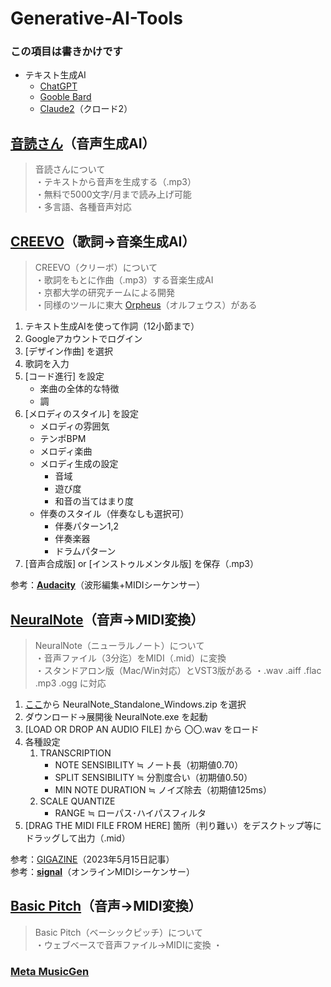 # Generative-AI-Tools

### この項目は書きかけです

* テキスト生成AI
    * [ChatGPT](https://chat.openai.com/)
    * [Gooble Bard](https://bard.google.com/chat)
    * [Claude2](https://claude.ai/chats)（クロード2）


## [**音読さん**](https://ondoku3.com/ja/)（音声生成AI）

> 音読さんについて  
    ・テキストから音声を生成する（.mp3）  
    ・無料で5000文字/月まで読み上げ可能  
    ・多言語、各種音声対応

## [**CREEVO**](https://creevo-music.com/)（歌詞→音楽生成AI）

> CREEVO（クリーボ）について  
    ・歌詞をもとに作曲（.mp3）する音楽生成AI  
    ・京都大学の研究チームによる開発  
    ・同様のツールに東大 [Orpheus](https://www.orpheus-music.org/)（オルフェウス）がある

1. テキスト生成AIを使って作詞（12小節まで）
1. Googleアカウントでログイン
1. [デザイン作曲] を選択
1. 歌詞を入力
1. [コード進行] を設定
    * 楽曲の全体的な特徴
    * 調
1. [メロディのスタイル] を設定
    * メロディの雰囲気
    * テンポBPM
    * メロディ楽曲
    * メロディ生成の設定
        * 音域
        * 遊び度
        * 和音の当てはまり度
    * 伴奏のスタイル（伴奏なしも選択可）
        * 伴奏パターン1,2
        * 伴奏楽器
        * ドラムパターン
1. [音声合成版] or [インストゥルメンタル版] を保存（.mp3）  

参考：[**Audacity**](https://apps.microsoft.com/detail/audacity/XP8K0J757HHRDW?hl=ja-jp&gl=JP)（波形編集+MIDIシーケンサー）  


## [**NeuralNote**](https://github.com/DamRsn/NeuralNote)（音声→MIDI変換）

> NeuralNote（ニューラルノート）について  
    ・音声ファイル（3分迄）をMIDI（.mid）に変換  
    ・スタンドアロン版（Mac/Win対応）とVST3版がある
    ・.wav .aiff .flac .mp3 .ogg に対応

1. [ここ](https://github.com/DamRsn/NeuralNote/releases)から NeuralNote_Standalone_Windows.zip を選択
1. ダウンロード→展開後 NeuralNote.exe を起動
1. [LOAD OR DROP AN AUDIO FILE] から 〇〇.wav をロード
1. 各種設定  
    1. TRANSCRIPTION
        * NOTE SENSIBILITY ≒ ノート長（初期値0.70）
        * SPLIT SENSIBILITY ≒ 分割度合い（初期値0.50）
        * MIN NOTE DURATION ≒ ノイズ除去（初期値125ms）
    1. SCALE QUANTIZE
        * RANGE ≒ ローパス･ハイパスフィルタ
1. [DRAG THE MIDI FILE FROM HERE] 箇所（判り難い）をデスクトップ等にドラッグして出力（.mid）  

参考：[GIGAZINE](https://gigazine.net/news/20230515-neuralnote/)（2023年5月15日記事）  
参考：[**signal**](https://signal.vercel.app/)（オンラインMIDIシーケンサー）  


## [Basic Pitch](https://basicpitch.spotify.com/)（音声→MIDI変換）

> Basic Pitch（ベーシックピッチ）について  
    ・ウェブベースで音声ファイル→MIDIに変換
    ・

### [**Meta MusicGen**](https://huggingface.co/spaces/facebook/MusicGen)